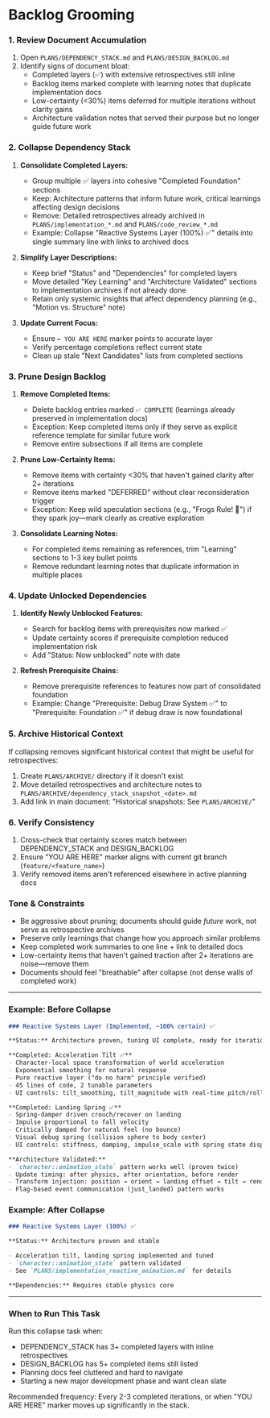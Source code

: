 # Backlog Grooming

### 1. Review Document Accumulation

1. Open `PLANS/DEPENDENCY_STACK.md` and `PLANS/DESIGN_BACKLOG.md`
2. Identify signs of document bloat:
   - Completed layers (✅) with extensive retrospectives still inline
   - Backlog items marked complete with learning notes that duplicate implementation docs
   - Low-certainty (<30%) items deferred for multiple iterations without clarity gains
   - Architecture validation notes that served their purpose but no longer guide future work

### 2. Collapse Dependency Stack

1. **Consolidate Completed Layers:**
   - Group multiple ✅ layers into cohesive "Completed Foundation" sections
   - Keep: Architecture patterns that inform future work, critical learnings affecting design decisions
   - Remove: Detailed retrospectives already archived in `PLANS/implementation_*.md` and `PLANS/code_review_*.md`
   - Example: Collapse "Reactive Systems Layer (100%) ✅" details into single summary line with links to archived docs

2. **Simplify Layer Descriptions:**
   - Keep brief "Status" and "Dependencies" for completed layers
   - Move detailed "Key Learning" and "Architecture Validated" sections to implementation archives if not already done
   - Retain only systemic insights that affect dependency planning (e.g., "Motion vs. Structure" note)

3. **Update Current Focus:**
   - Ensure `← YOU ARE HERE` marker points to accurate layer
   - Verify percentage completions reflect current state
   - Clean up stale "Next Candidates" lists from completed sections

### 3. Prune Design Backlog

1. **Remove Completed Items:**
   - Delete backlog entries marked `✅ COMPLETE` (learnings already preserved in implementation docs)
   - Exception: Keep completed items only if they serve as explicit reference template for similar future work
   - Remove entire subsections if all items are complete

2. **Prune Low-Certainty Items:**
   - Remove items with certainty <30% that haven't gained clarity after 2+ iterations
   - Remove items marked "DEFERRED" without clear reconsideration trigger
   - Exception: Keep wild speculation sections (e.g., "Frogs Rule! 🐸") if they spark joy—mark clearly as creative exploration

3. **Consolidate Learning Notes:**
   - For completed items remaining as references, trim "Learning" sections to 1-3 key bullet points
   - Remove redundant learning notes that duplicate information in multiple places

### 4. Update Unlocked Dependencies

1. **Identify Newly Unblocked Features:**
   - Search for backlog items with prerequisites now marked ✅
   - Update certainty scores if prerequisite completion reduced implementation risk
   - Add "Status: Now unblocked" note with date

2. **Refresh Prerequisite Chains:**
   - Remove prerequisite references to features now part of consolidated foundation
   - Example: Change "Prerequisite: Debug Draw System ✅" to "Prerequisite: Foundation ✅" if debug draw is now foundational

### 5. Archive Historical Context

If collapsing removes significant historical context that might be useful for retrospectives:

1. Create `PLANS/ARCHIVE/` directory if it doesn't exist
2. Move detailed retrospectives and architecture notes to `PLANS/ARCHIVE/dependency_stack_snapshot_<date>.md`
3. Add link in main document: "Historical snapshots: See `PLANS/ARCHIVE/`"

### 6. Verify Consistency

1. Cross-check that certainty scores match between DEPENDENCY_STACK and DESIGN_BACKLOG
2. Ensure "YOU ARE HERE" marker aligns with current git branch (`feature/<feature_name>`)
3. Verify removed items aren't referenced elsewhere in active planning docs

### Tone & Constraints

- Be aggressive about pruning; documents should guide *future* work, not serve as retrospective archives
- Preserve only learnings that change how you approach similar problems
- Keep completed work summaries to one line + link to detailed docs
- Low-certainty items that haven't gained traction after 2+ iterations are noise—remove them
- Documents should feel "breathable" after collapse (not dense walls of completed work)

---

### Example: Before Collapse

```markdown
### Reactive Systems Layer (Implemented, ~100% certain) ✅

**Status:** Architecture proven, tuning UI complete, ready for iteration

**Completed: Acceleration Tilt ✅**
- Character-local space transformation of world acceleration
- Exponential smoothing for natural response
- Pure reactive layer ("do no harm" principle verified)
- 45 lines of code, 2 tunable parameters
- UI controls: tilt_smoothing, tilt_magnitude with real-time pitch/roll display

**Completed: Landing Spring ✅**
- Spring-damper driven crouch/recover on landing
- Impulse proportional to fall velocity
- Critically damped for natural feel (no bounce)
- Visual debug spring (collision sphere to body center)
- UI controls: stiffness, damping, impulse_scale with spring state display

**Architecture Validated:**
- `character::animation_state` pattern works well (proven twice)
- Update timing: after physics, after orientation, before render
- Transform injection: position → orient → landing offset → tilt → render
- Flag-based event communication (just_landed) pattern works
```

### Example: After Collapse

```markdown
### Reactive Systems Layer (100%) ✅

**Status:** Architecture proven and stable

- Acceleration tilt, landing spring implemented and tuned
- `character::animation_state` pattern validated
- See `PLANS/implementation_reactive_animation.md` for details

**Dependencies:** Requires stable physics core
```

---

### When to Run This Task

Run this collapse task when:
- DEPENDENCY_STACK has 3+ completed layers with inline retrospectives
- DESIGN_BACKLOG has 5+ completed items still listed
- Planning docs feel cluttered and hard to navigate
- Starting a new major development phase and want clean slate

Recommended frequency: Every 2-3 completed iterations, or when "YOU ARE HERE" marker moves up significantly in the stack.
